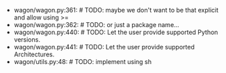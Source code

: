 - wagon/wagon.py:361:    #  TODO: maybe we don't want to be that explicit and allow using >=
- wagon/wagon.py:362:    #  TODO: or just a package name...
- wagon/wagon.py:440:    #  TODO: Let the user provide supported Python versions.
- wagon/wagon.py:441:    #  TODO: Let the user provide supported Architectures.
- wagon/utils.py:48:    #  TODO: implement using sh
